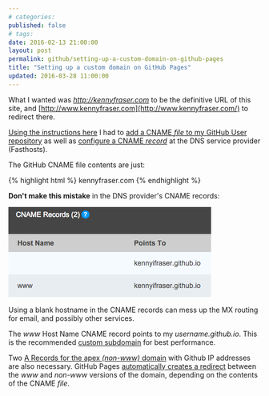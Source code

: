 ```yaml
---
# categories: 
published: false
# tags: 
date: 2016-02-13 21:00:00
layout: post
permalink: github/setting-up-a-custom-domain-on-github-pages
title: "Setting up a custom domain on GitHub Pages"
updated: 2016-03-28 11:00:00
---
```


What I wanted was *http://kennyfraser.com* to be the definitive URL of this site, and [http://www.kennyfraser.com](http://www.kennyfraser.com/) to redirect there.

[Using the instructions here](https://help.github.com/articles/using-a-custom-domain-with-github-pages/) I had to [add a CNAME *file* to my GitHub User repository](https://help.github.com/articles/setting-up-your-pages-site-repository/) as well as [configure a CNAME *record*](https://help.github.com/articles/setting-up-a-custom-subdomain/) at the DNS service provider (Fasthosts).

The GitHub CNAME file contents are just:

{% highlight html %}
kennyfraser.com
{% endhighlight %}

**Don't make this mistake** in the DNS provider's CNAME records:

![CNAME records at Fasthosts](/img/CNAME-records-fasthosts-github-pages.png)

Using a blank hostname in the CNAME records can mess up the MX routing for email, and possibly other services. 

The *www* Host Name CNAME record points to my *username.github.io*. This is the recommended [custom subdomain](https://help.github.com/articles/about-supported-custom-domains/) for best performance. 

Two [A Records for the apex *(non-www)* domain](https://help.github.com/articles/setting-up-an-apex-domain/) with Github IP addresses are also necessary.  GitHub Pages [automatically creates a redirect](https://help.github.com/articles/setting-up-an-apex-domain-and-www-subdomain/) between the *www* and *non-www* versions of the domain, depending on the contents of the CNAME *file*.